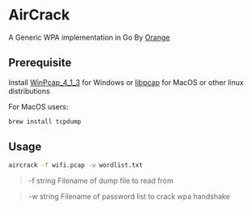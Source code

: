 # AirCrack
 
A Generic WPA implementation in Go By [Orange](https://github.com/rerange)

## Prerequisite

Install [WinPcap_4_1_3](https://www.winpcap.org/install/default.htm) for Windows or [libpcap](https://formulae.brew.sh/formula/libpcap) for MacOS or other linux distributions

For MacOS users:

```sh
brew install tcpdump
```


## Usage

```bash
aircrack -f wifi.pcap -w wordlist.txt
```

>-f string  Filename of dump file to read from

>-w string Filename of password list to crack wpa handshake